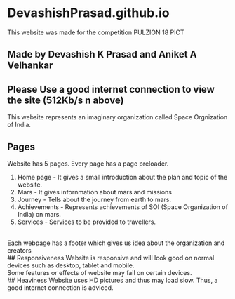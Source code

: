 # DevashishPrasad.github.io
This website was made for the competition PULZION 18 PICT
## Made by Devashish K Prasad and Aniket A Velhankar
## Please Use a good internet connection to view the site (512Kb/s n above)

This website represents an imaginary organization called Space Orgnization of India.<br>
## Pages
Website has 5 pages. Every page has a page preloader.<br>
1. Home page - It gives a small introduction about the plan and topic of the website. <br>
2. Mars - It gives infornmation about mars and missions <br>
3. Journey - Tells about the journey from earth to mars. <br>
4. Achievements - Represents achievements of SOI (Space Organization of India) on mars. <br>
5. Services - Services to be provided to travellers. <br>
<br>
Each webpage has a footer which gives us idea about the organization and creators<br>
## Responsiveness
Website is responsive and will look good on normal devices such as desktop, tablet and mobile.<br>
Some features or effects of website may fail on certain devices.<br>
## Heaviness
Website uses HD pictures and thus may load slow. Thus, a good internet connection is adviced.
